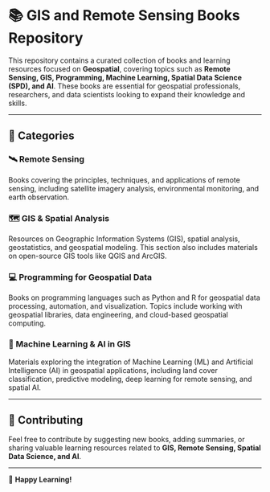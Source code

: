 # 📚 GIS and Remote Sensing Books Repository  

This repository contains a curated collection of books and learning resources focused on **Geospatial**, covering topics such as **Remote Sensing, GIS, Programming, Machine Learning, Spatial Data Science (SPD), and AI**. These books are essential for geospatial professionals, researchers, and data scientists looking to expand their knowledge and skills.  

---

## 📌 Categories  

### 🛰️ Remote Sensing  
Books covering the principles, techniques, and applications of remote sensing, including satellite imagery analysis, environmental monitoring, and earth observation.  

### 🗺️ GIS & Spatial Analysis  
Resources on Geographic Information Systems (GIS), spatial analysis, geostatistics, and geospatial modeling. This section also includes materials on open-source GIS tools like QGIS and ArcGIS.  

### 💻 Programming for Geospatial Data  
Books on programming languages such as Python and R for geospatial data processing, automation, and visualization. Topics include working with geospatial libraries, data engineering, and cloud-based geospatial computing.  

### 🤖 Machine Learning & AI in GIS  
Materials exploring the integration of Machine Learning (ML) and Artificial Intelligence (AI) in geospatial applications, including land cover classification, predictive modeling, deep learning for remote sensing, and spatial AI.  

---

## 📌 Contributing  
Feel free to contribute by suggesting new books, adding summaries, or sharing valuable learning resources related to **GIS, Remote Sensing, Spatial Data Science, and AI**.  

---

🚀 **Happy Learning!**  
